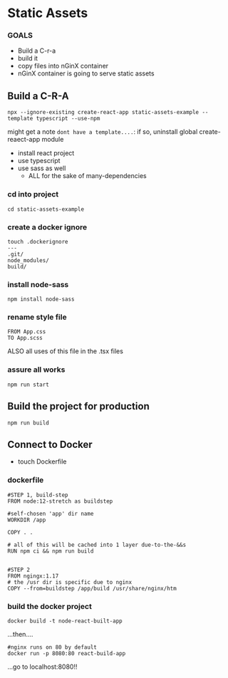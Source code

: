 # Static Assets
### GOALS
- Build a C-r-a
- build it
- copy files into nGinX container
- nGinX container is going to serve static assets

## Build a C-R-A
```
npx --ignore-existing create-react-app static-assets-example --template typescript --use-npm
```
might get a note ```dont have a template....```: if so, uninstall global create-reaect-app module
- install react project
- use typescript
- use sass as well
	- ALL for the sake of many-dependencies

### cd into project
```
cd static-assets-example
```

### create a docker ignore
```
touch .dockerignore
---
.git/
node_modules/
build/
```

### install node-sass
```
npm install node-sass
```

### rename style file
```
FROM App.css 
TO App.scss
```
ALSO all uses of this file in the .tsx files


### assure all works
```
npm run start
```


## Build the project for production
```
npm run build
```

## Connect to Docker
- touch Dockerfile

### dockerfile
```
#STEP 1, build-step
FROM node:12-stretch as buildstep

#self-chosen 'app' dir name
WORKDIR /app

COPY . .

# all of this will be cached into 1 layer due-to-the-&&s
RUN npm ci && npm run build


#STEP 2
FROM ngingx:1.17
# the /usr dir is specific due to nginx
COPY --from=buildstep /app/build /usr/share/nginx/htm
```

### build the docker project
```
docker build -t node-react-built-app
```
...then....
```
#nginx runs on 80 by default
docker run -p 8080:80 react-build-app
```
...go to localhost:8080!!

